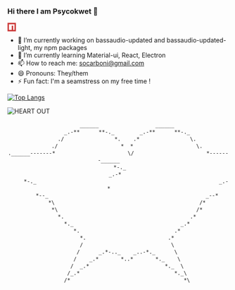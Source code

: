 ### Hi there I am Psycokwet 👋

<a href="https://www.npmjs.com/~scarboni">
  <img align="left" alt="Sophie Carboni | NPM" width="20px" src="https://raw.githubusercontent.com/Psycokwet/Psycokwet/main/npm-icon.svg" />
</a>
<br/>

- 🔭 I’m currently working on bassaudio-updated and bassaudio-updated-light, my npm packages
- 🌱 I’m currently learning Material-ui, React, Electron
- 📫 How to reach me: socarboni@gmail.com
- 😄 Pronouns: They/them
- ⚡ Fun fact: I'm a seamstress on my free time !

[![Top Langs](https://github-readme-stats.vercel.app/api/top-langs/?username=Psycokwet&theme=dark&show_icons=true&hide=Makefile&layout=compact)](https://github.com/anuraghazra/github-readme-stats)

![HEART OUT](https://github-readme-stats.vercel.app/api?username=Psycokwet&theme=dark&count_private=true&show_icons=true)

<div align="center">

```                                                   
                       ______                  ______                          
                  _.-**      **-._        _.-**      **-._                      
                ./                *.    .*                \.                  
              ./                    *  *                    \.                
.______-------*                       \/                       *-------______      
 *-._                                                                  _.-*  
     *-._                                                          _.-*      
         *--_                                                  _--*           
             *\                                              /*               
              *\                                            /*                 
                *.                                        .*                  
                  *._                                  _.*                    
                     *.                              .*                      
                       *.                          .*                        
                       /                            \                        
                      /      _.*-.._    _..-*._      \                       
                     /    _.*       *..*       *._    \                      
                    /  _.*                        *._  \                     
                   /_.*                              *._\                    
                  /*                                    *\                    
                      
 ```
<!--### Hi there 👋
**Psycokwet/Psycokwet** is a ✨ _special_ ✨ repository because its `README.md` (this file) appears on your GitHub profile.

Here are some ideas to get you started:

- 🔭 I’m currently working on ...
- 🌱 I’m currently learning ...
- 👯 I’m looking to collaborate on ...
- 🤔 I’m looking for help with ...
- 💬 Ask me about ...
- 📫 How to reach me: ...
- 😄 Pronouns: ...
- ⚡ Fun fact: ...

<a href="https://github.com/anuraghazra/github-readme-stats">
  <img align="center" src="https://github-readme-stats.vercel.app/api/top-langs/?username=Psycokwet&hide=Makefile,shell" />
</a>
<a href="https://github.com/anuraghazra/convoychat">
  <img align="center" src="https://github-readme-stats.vercel.app/api?username=Psycokwet&count_private=true&show_icons=true" />
</a>

-->
